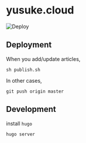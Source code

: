 # yusuke.cloud

![Deploy](https://github.com/junkpiano/yusuke.cloud/workflows/Deploy/badge.svg)

## Deployment

When you add/update articles,

```
sh publish.sh
```

In other cases,

```
git push origin master
```

## Development

install `hugo`

```
hugo server
```
